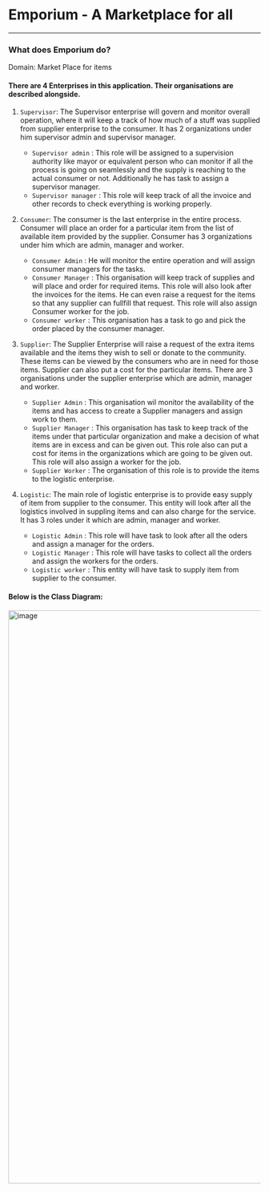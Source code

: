 # Emporium - A Marketplace for all

---

### What does Emporium do?
Domain: Market Place for items

#### There are 4 Enterprises in this application. Their organisations are described alongside.

1. `Supervisor`: The Supervisor enterprise will govern and monitor overall operation, where it will keep a track of how much of a stuff was supplied from supplier enterprise to the consumer. It has 2 organizations under him supervisor admin and supervisor manager.
    -    `Supervisor admin` : This role will be assigned to a supervision authority like mayor or equivalent person who can monitor if all the process is going on seamlessly and the supply is reaching to the actual consumer or not. Additionally he has task to assign a supervisor manager.
    -    `Supervisor manager` : This role will keep track of all the invoice and other records to check everything is working properly.

2. `Consumer`: The consumer is the last enterprise in the entire process. Consumer will place an order for a particular item from the list of available item provided by the supplier. Consumer has 3 organizations under him which are admin, manager and worker.
    -    `Consumer Admin` : He will monitor the entire operation and will assign consumer managers for the tasks.
    -    `Consumer Manager` : This organisation will keep track of supplies and will place and order for required items. This role will also look after the invoices for the items. He can even raise a request for the items so that any supplier can fullfill that request. This role will also assign Consumer worker for the job.
    -    `Consumer worker` : This organisation has a task to go and pick the order placed by the consumer manager.

3. `Supplier`: The Supplier Enterprise will raise a request of the extra items available and the items they wish to sell or donate to the community. These items can be viewed by the consumers who are in need for those items. Supplier can also put a cost for the particular items. There are 3 organisations under the supplier enterprise which are admin, manager and worker.
    -    `Supplier Admin` : This organisation wil monitor the availability of the items and has access to create a Supplier managers and assign work to them.
    -    `Supplier Manager` : This organisation has task to keep track of the items under that particular organization and make a decision of what items are in excess and can be given out. This role also can put a cost for items in the organizations which are going to be given out. This role will also assign a worker for the job.
    -    `Supplier Worker` : The organisation of this role is to provide the items to the logistic enterprise.

4. `Logistic`: The main role of logistic enterprise is to provide easy supply of item from supplier to the consumer. This entity will look after all the logistics involved in suppling items and can also charge for the service. It has 3 roles under it which are admin, manager and worker.
    -    `Logistic Admin` : This role will have task to look after all the oders and assign a manager for the orders.
    -    `Logistic Manager` : This role will have tasks to collect all the orders and assign the workers for the orders.
    -    `Logistic worker` : This entity will have task to supply item from supplier to the consumer.

#### Below is the Class Diagram: 
<img width="1144" alt="image" src="https://user-images.githubusercontent.com/113070179/206957215-68f3fc61-d10f-4e09-a5af-edaaeaf531ed.png">


